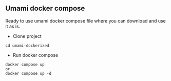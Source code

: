 ## Umami docker compose

Ready to use umami docker compose file where you can download and use it as is.

- Clone project

```
cd umami-dockerized
```

- Run docker compose

```
docker compose up
or
docker compose up -d
```
